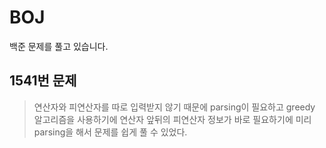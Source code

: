 # BOJ
  백준 문제를 풀고 있습니다.
  
## 1541번 문제
> 연산자와 피연산자를 따로 입력받지 않기 때문에 parsing이 필요하고 greedy 알고리즘을 사용하기에 연산자
앞뒤의 피연산자 정보가 바로 필요하기에 미리 parsing을 해서 문제를 쉽게 풀 수 있었다.
